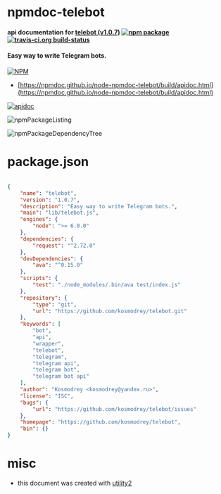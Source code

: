 # npmdoc-telebot

#### api documentation for  [telebot (v1.0.7)](https://github.com/kosmodrey/telebot)  [![npm package](https://img.shields.io/npm/v/npmdoc-telebot.svg?style=flat-square)](https://www.npmjs.org/package/npmdoc-telebot) [![travis-ci.org build-status](https://api.travis-ci.org/npmdoc/node-npmdoc-telebot.svg)](https://travis-ci.org/npmdoc/node-npmdoc-telebot)

#### Easy way to write Telegram bots.

[![NPM](https://nodei.co/npm/telebot.png?downloads=true&downloadRank=true&stars=true)](https://www.npmjs.com/package/telebot)

- [https://npmdoc.github.io/node-npmdoc-telebot/build/apidoc.html](https://npmdoc.github.io/node-npmdoc-telebot/build/apidoc.html)

[![apidoc](https://npmdoc.github.io/node-npmdoc-telebot/build/screenCapture.buildCi.browser.%252Ftmp%252Fbuild%252Fapidoc.html.png)](https://npmdoc.github.io/node-npmdoc-telebot/build/apidoc.html)

![npmPackageListing](https://npmdoc.github.io/node-npmdoc-telebot/build/screenCapture.npmPackageListing.svg)

![npmPackageDependencyTree](https://npmdoc.github.io/node-npmdoc-telebot/build/screenCapture.npmPackageDependencyTree.svg)



# package.json

```json

{
    "name": "telebot",
    "version": "1.0.7",
    "description": "Easy way to write Telegram bots.",
    "main": "lib/telebot.js",
    "engines": {
        "node": ">= 6.0.0"
    },
    "dependencies": {
        "request": "^2.72.0"
    },
    "devDependencies": {
        "ava": "^0.15.0"
    },
    "scripts": {
        "test": "./node_modules/.bin/ava test/index.js"
    },
    "repository": {
        "type": "git",
        "url": "https://github.com/kosmodrey/telebot.git"
    },
    "keywords": [
        "bot",
        "api",
        "wrapper",
        "telebot",
        "telegram",
        "telegram api",
        "telegram bot",
        "telegram bot api"
    ],
    "author": "Kosmodrey <kosmodrey@yandex.ru>",
    "license": "ISC",
    "bugs": {
        "url": "https://github.com/kosmodrey/telebot/issues"
    },
    "homepage": "https://github.com/kosmodrey/telebot",
    "bin": {}
}
```



# misc
- this document was created with [utility2](https://github.com/kaizhu256/node-utility2)
